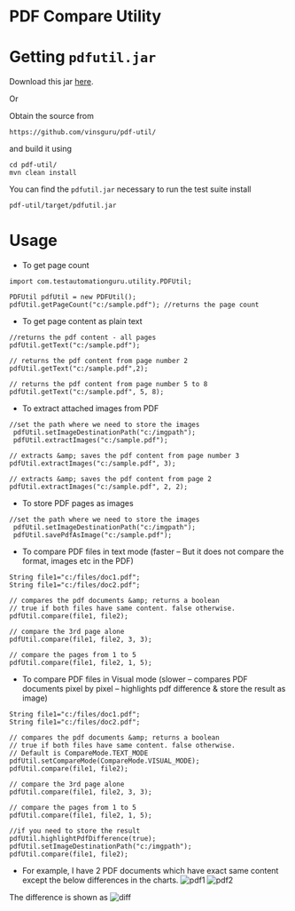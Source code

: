 # PDF Compare Utility

Getting `pdfutil.jar`
====================

Download this jar [here](http://www.testautomationguru.com/introducing-pdfutil-to-compare-pdf-files-extract-resources/).

Or

Obtain the source from

    https://github.com/vinsguru/pdf-util/

and build it using

    cd pdf-util/
    mvn clean install
    
You can find the `pdfutil.jar` necessary to run the test suite install

    pdf-util/target/pdfutil.jar


# Usage

* To get page count

```
import com.testautomationguru.utility.PDFUtil;
 
PDFUtil pdfUtil = new PDFUtil();
pdfUtil.getPageCount("c:/sample.pdf"); //returns the page count
```

* To get page content as plain text

```
//returns the pdf content - all pages
pdfUtil.getText("c:/sample.pdf");
 
// returns the pdf content from page number 2
pdfUtil.getText("c:/sample.pdf",2);
 
// returns the pdf content from page number 5 to 8
pdfUtil.getText("c:/sample.pdf", 5, 8);

```

* To extract attached images from PDF
```
//set the path where we need to store the images
 pdfUtil.setImageDestinationPath("c:/imgpath");
 pdfUtil.extractImages("c:/sample.pdf");
 
// extracts &amp; saves the pdf content from page number 3
pdfUtil.extractImages("c:/sample.pdf", 3);
 
// extracts &amp; saves the pdf content from page 2
pdfUtil.extractImages("c:/sample.pdf", 2, 2);

```


* To store PDF pages as images

```
//set the path where we need to store the images
 pdfUtil.setImageDestinationPath("c:/imgpath");
 pdfUtil.savePdfAsImage("c:/sample.pdf");
```

* To compare PDF files in text mode (faster – But it does not compare the format, images etc in the PDF)

```
String file1="c:/files/doc1.pdf";
String file1="c:/files/doc2.pdf";
 
// compares the pdf documents &amp; returns a boolean
// true if both files have same content. false otherwise.
pdfUtil.compare(file1, file2);
 
// compare the 3rd page alone
pdfUtil.compare(file1, file2, 3, 3);
 
// compare the pages from 1 to 5
pdfUtil.compare(file1, file2, 1, 5);
```

* To compare PDF files in Visual mode (slower – compares PDF documents pixel by pixel – highlights pdf difference & store the result as image)

```
String file1="c:/files/doc1.pdf";
String file1="c:/files/doc2.pdf";
 
// compares the pdf documents &amp; returns a boolean
// true if both files have same content. false otherwise.
// Default is CompareMode.TEXT_MODE
pdfUtil.setCompareMode(CompareMode.VISUAL_MODE);
pdfUtil.compare(file1, file2);
 
// compare the 3rd page alone
pdfUtil.compare(file1, file2, 3, 3);
 
// compare the pages from 1 to 5
pdfUtil.compare(file1, file2, 1, 5);
 
//if you need to store the result
pdfUtil.highlightPdfDifference(true);
pdfUtil.setImageDestinationPath("c:/imgpath");
pdfUtil.compare(file1, file2);
```


* For example, I have 2 PDF documents which have exact same content except the below differences in the charts.
![pdf1](http://i0.wp.com/www.testautomationguru.com/wp-content/uploads/2015/06/pdfu001.png) ![pdf2](http://i2.wp.com/www.testautomationguru.com/wp-content/uploads/2015/06/pdfu002.png)

The difference is shown as 
![diff](http://i1.wp.com/www.testautomationguru.com/wp-content/uploads/2015/06/pdfu003.png)
